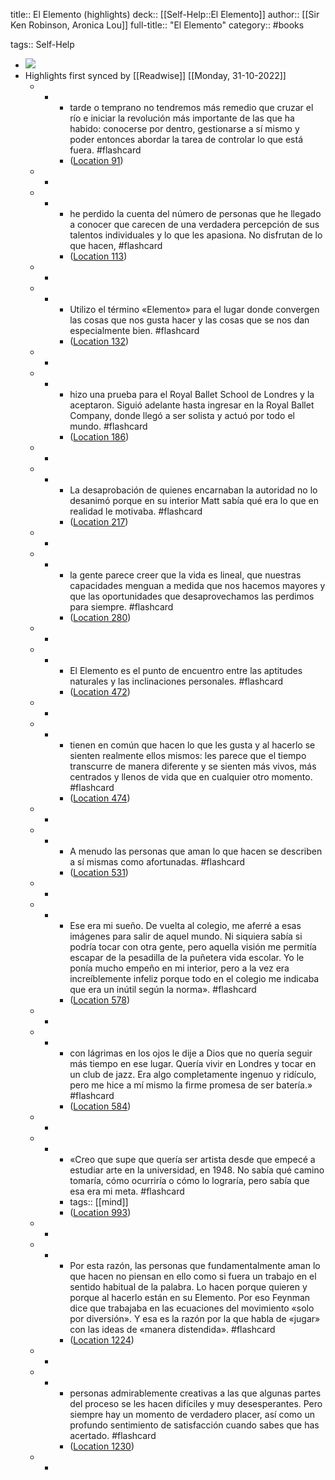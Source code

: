 title:: El Elemento (highlights)
deck:: [[Self-Help::El Elemento]]
author:: [[Sir Ken Robinson, Aronica Lou]]
full-title:: "El Elemento"
category:: #books

tags:: Self-Help

- ![](https://images-na.ssl-images-amazon.com/images/I/41OJPw5OJAL._SL200_.jpg)
- Highlights first synced by [[Readwise]] [[Monday, 31-10-2022]]
	- -
		- tarde o temprano no tendremos más remedio que cruzar el río e iniciar la revolución más importante de las que ha habido: conocerse por dentro, gestionarse a sí mismo y poder entonces abordar la tarea de controlar lo que está fuera. #flashcard
		- ([Location 91](https://readwise.io/to_kindle?action=open&asin=B0081SGUAM&location=91))
	- -
	- -
		- he perdido la cuenta del número de personas que he llegado a conocer que carecen de una verdadera percepción de sus talentos individuales y lo que les apasiona. No disfrutan de lo que hacen, #flashcard
		- ([Location 113](https://readwise.io/to_kindle?action=open&asin=B0081SGUAM&location=113))
	- -
	- -
		- Utilizo el término «Elemento» para el lugar donde convergen las cosas que nos gusta hacer y las cosas que se nos dan especialmente bien. #flashcard
		- ([Location 132](https://readwise.io/to_kindle?action=open&asin=B0081SGUAM&location=132))
	- -
	- -
		- hizo una prueba para el Royal Ballet School de Londres y la aceptaron. Siguió adelante hasta ingresar en la Royal Ballet Company, donde llegó a ser solista y actuó por todo el mundo. #flashcard
		- ([Location 186](https://readwise.io/to_kindle?action=open&asin=B0081SGUAM&location=186))
	- -
	- -
		- La desaprobación de quienes encarnaban la autoridad no lo desanimó porque en su interior Matt sabía qué era lo que en realidad le motivaba. #flashcard
		- ([Location 217](https://readwise.io/to_kindle?action=open&asin=B0081SGUAM&location=217))
	- -
	- -
		- la gente parece creer que la vida es lineal, que nuestras capacidades menguan a medida que nos hacemos mayores y que las oportunidades que desaprovechamos las perdimos para siempre. #flashcard
		- ([Location 280](https://readwise.io/to_kindle?action=open&asin=B0081SGUAM&location=280))
	- -
	- -
		- El Elemento es el punto de encuentro entre las aptitudes naturales y las inclinaciones personales. #flashcard
		- ([Location 472](https://readwise.io/to_kindle?action=open&asin=B0081SGUAM&location=472))
	- -
	- -
		- tienen en común que hacen lo que les gusta y al hacerlo se sienten realmente ellos mismos: les parece que el tiempo transcurre de manera diferente y se sienten más vivos, más centrados y llenos de vida que en cualquier otro momento. #flashcard
		- ([Location 474](https://readwise.io/to_kindle?action=open&asin=B0081SGUAM&location=474))
	- -
	- -
		- A menudo las personas que aman lo que hacen se describen a sí mismas como afortunadas. #flashcard
		- ([Location 531](https://readwise.io/to_kindle?action=open&asin=B0081SGUAM&location=531))
	- -
	- -
		- Ese era mi sueño. De vuelta al colegio, me aferré a esas imágenes para salir de aquel mundo. Ni siquiera sabía si podría tocar con otra gente, pero aquella visión me permitía escapar de la pesadilla de la puñetera vida escolar. Yo le ponía mucho empeño en mi interior, pero a la vez era increíblemente infeliz porque todo en el colegio me indicaba que era un inútil según la norma». #flashcard
		- ([Location 578](https://readwise.io/to_kindle?action=open&asin=B0081SGUAM&location=578))
	- -
	- -
		- con lágrimas en los ojos le dije a Dios que no quería seguir más tiempo en ese lugar. Quería vivir en Londres y tocar en un club de jazz. Era algo completamente ingenuo y ridículo, pero me hice a mí mismo la firme promesa de ser batería.» #flashcard
		- ([Location 584](https://readwise.io/to_kindle?action=open&asin=B0081SGUAM&location=584))
	- -
	- -
		- «Creo que supe que quería ser artista desde que empecé a estudiar arte en la universidad, en 1948. No sabía qué camino tomaría, cómo ocurriría o cómo lo lograría, pero sabía que esa era mi meta. #flashcard
		- tags:: [[mind]]
		- ([Location 993](https://readwise.io/to_kindle?action=open&asin=B0081SGUAM&location=993))
	- -
	- -
		- Por esta razón, las personas que fundamentalmente aman lo que hacen no piensan en ello como si fuera un trabajo en el sentido habitual de la palabra. Lo hacen porque quieren y porque al hacerlo están en su Elemento. Por eso Feynman dice que trabajaba en las ecuaciones del movimiento «solo por diversión». Y esa es la razón por la que habla de «jugar» con las ideas de «manera distendida». #flashcard
		- ([Location 1224](https://readwise.io/to_kindle?action=open&asin=B0081SGUAM&location=1224))
	- -
	- -
		- personas admirablemente creativas a las que algunas partes del proceso se les hacen difíciles y muy desesperantes. Pero siempre hay un momento de verdadero placer, así como un profundo sentimiento de satisfacción cuando sabes que has acertado. #flashcard
		- ([Location 1230](https://readwise.io/to_kindle?action=open&asin=B0081SGUAM&location=1230))
	- -